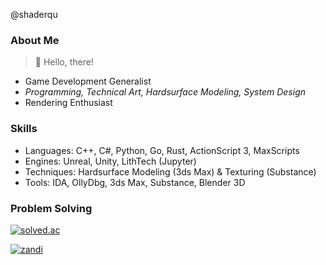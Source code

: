 @shaderqu  

### About Me

> 👋 Hello, there!
- Game Development Generalist  
- *Programming, Technical Art, Hardsurface Modeling, System Design*  
- Rendering Enthusiast  


### Skills
- Languages: C++, C#, Python, Go, Rust, ActionScript 3, MaxScripts  
- Engines: Unreal, Unity, LithTech (Jupyter)  
- Techniques: Hardsurface Modeling (3ds Max) & Texturing (Substance)  
- Tools: IDA, OllyDbg, 3ds Max, Substance, Blender 3D  


<!-- ![C#](https://img.shields.io/badge/c%23-%23239120.svg?style=for-the-badge&logo=c-sharp&logoColor=white) -->
<!-- ![C++](https://img.shields.io/badge/c++-%2300599C.svg?style=for-the-badge&logo=c%2B%2B&logoColor=white) -->
<!-- ![Go](https://img.shields.io/badge/go-%2300ADD8.svg?style=for-the-badge&logo=go&logoColor=white) -->
<!-- ![Rust](https://img.shields.io/badge/rust-%23000000.svg?style=for-the-badge&logo=rust&logoColor=white) -->


### Problem Solving

<p align="center">
  <a href="https://solved.ac/calcifer">
    
  ![solved.ac](http://mazassumnida.wtf/api/v2/generate_badge?boj=calcifer)

  </a>
  <a href="https://solved.ac/calcifer">
  
   ![zandi](https://mazandi.herokuapp.com/api?handle=calcifer&theme=dark)
    
  </a>  

</p>
